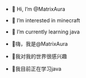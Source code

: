 - 👋 Hi, I’m @MatrixAura
- 👀 I’m interested in minecraft
- 🌱 I’m currently learning java

- 👋嗨，我是@MatrixAura
- 👀我对我的世界很感兴趣
- 🌱我目前正在学习java

<!---
MatrixAura/MatrixAura is a ✨ special ✨ repository because its `README.md` (this file) appears on your GitHub profile.
You can click the Preview link to take a look at your changes.
--->
